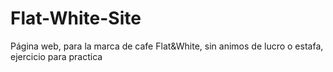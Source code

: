 # Flat-White-Site
Página web, para la marca de cafe Flat&amp;White, sin animos de lucro o estafa, ejercicio para practica
